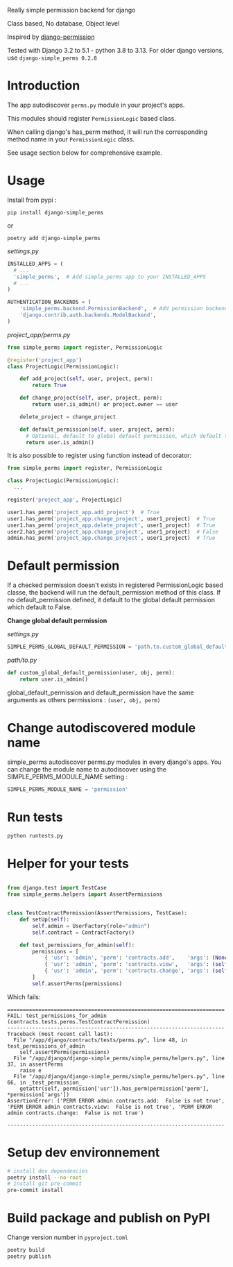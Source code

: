 Really simple permission backend for django

Class based, No database, Object level

Inspired by [django-permission](https://github.com/lambdalisue/django-permission)

Tested with Django 3.2 to 5.1 - python 3.8 to 3.13.
For older django versions, use `django-simple_perms 0.2.8`

# Introduction

The app autodiscover `perms.py` module in your project's apps.

This modules should register `PermissionLogic` based class.

When calling django's has_perm method, it will run the corresponding method name in your `PermissionLogic` class.

See usage section below for comprehensive example.

# Usage

Install from pypi :

```
pip install django-simple_perms
```
or
```
poetry add django-simple_perms
```

_settings.py_

```python
INSTALLED_APPS = (
  # ...
  'simple_perms',  # Add simple_perms app to your INSTALLED_APPS
  # ...
)

AUTHENTICATION_BACKENDS = (
    'simple_perms.backend.PermissionBackend',  # Add permission backend before django's one
    'django.contrib.auth.backends.ModelBackend',
)
```

_project_app/perms.py_

```python
from simple_perms import register, PermissionLogic

@register('project_app')
class ProjectLogic(PermissionLogic):

    def add_project(self, user, project, perm):
        return True

    def change_project(self, user, project, perm):
        return user.is_admin() or project.owner == user

    delete_project = change_project

    def default_permission(self, user, project, perm):
      # Optional, default to global default permission, which default to False
      return user.is_admin()
```

It is also possible to register using function instead of decorator:
```python
from simple_perms import register, PermissionLogic

class ProjectLogic(PermissionLogic):
  ...

register('project_app', ProjectLogic)

```

```python
user1.has_perm('project_app.add_project')  # True
user1.has_perm('project_app.change_project', user1_project)  # True
user1.has_perm('project_app.delete_project', user1_project)  # True
user2.has_perm('project_app.change_project', user1_project)  # False
admin.has_perm('project_app.change_project', user1_project)  # True
```

# Default permission

If a checked permission doesn't exists in registered PermissionLogic based classe, the backend will run the default_permission method of this class. If no default_permission defined, it default to the global default permission which default to False.

**Change global default permission**

_settings.py_

```python
SIMPLE_PERMS_GLOBAL_DEFAULT_PERMISSION = 'path.to.custom_global_default_permission'
```

_path/to.py_

```python
def custom_global_default_permission(user, obj, perm):
    return user.is_admin()
```

global_default_permission and default_permission have the same arguments as others permissions : `(user, obj, perm)`

# Change autodiscovered module name

simple_perms autodiscover perms.py modules in every django's apps. You can change the module name to autodiscover using the SIMPLE_PERMS_MODULE_NAME setting :

```python
SIMPLE_PERMS_MODULE_NAME = 'permission'
```

# Run tests

```bash
python runtests.py
```

# Helper for your tests

```python

from django.test import TestCase
from simple_perms.helpers import AssertPermissions


class TestContractPermission(AssertPermissions, TestCase):
    def setUp(self):
        self.admin = UserFactory(role="admin")
        self.contract = ContractFactory()

    def test_permissions_for_admin(self):
        permissions = [
            { 'usr': 'admin', 'perm': 'contracts.add',    'args': (None,),           'result': True, },
            { 'usr': 'admin', 'perm': 'contracts.view',   'args': (self.contract, ), 'result': True, },
            { 'usr': 'admin', 'perm': 'contracts.change', 'args': (self.contract, ), 'result': True, },
        ]
        self.assertPerms(permissions)
```

Which fails:

```text
======================================================================
FAIL: test_permissions_for_admin (contracts.tests.perms.TestContractPermission)
----------------------------------------------------------------------
Traceback (most recent call last):
  File "/app/django/contracts/tests/perms.py", line 48, in test_permissions_of_admin
    self.assertPerms(permissions)
  File "/app/django/django-simple_perms/simple_perms/helpers.py", line 37, in assertPerms
    raise e
  File "/app/django/django-simple_perms/simple_perms/helpers.py", line 66, in _test_permission_
    getattr(self, permission['usr']).has_perm(permission['perm'], *permission['args'])
AssertionError: ('PERM ERROR admin contracts.add:  False is not true', 'PERM ERROR admin contracts.view:  False is not true', 'PERM ERROR admin contracts.change:  False is not true')

----------------------------------------------------------------------
```

# Setup dev environnement

```bash
# install dev dependencies
poetry install --no-root
# install git pre-commit
pre-commit install
```

# Build package and publish on PyPI

Change version number in `pyproject.toml`

```sh
poetry build
poetry publish
```
